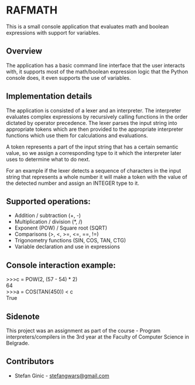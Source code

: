 # RAFMATH
This is a small console application that evaluates math and boolean expressions with support for variables.

## Overview
The application has a basic command line interface that the user interacts with, it supports most of the math/boolean expression logic that the Python console does, it even supports the use of variables.

## Implementation details
The application is consisted of a lexer and an interpreter. The interpreter evaluates complex expressions by recursively calling functions in the order dictated by operator precedence. The lexer parses the input string into appropriate tokens which are then provided to the appropriate interpreter functions which use them for calculations and evaluations. 

A token represents a part of the input string that has a certain semantic value, so we assign a corresponding type to it which the interpreter later uses to determine what to do next.

For an example if the lexer detects a sequence of characters in the input string that represents a whole number it will make a token with the value of the detected number and assign an INTEGER type to it.

## Supported operations:
* Addition / subtraction (+, -)
* Multiplication / division (*, /)
* Exponent (POW) / Square root (SQRT)
* Comparisons (>, <, >=, <=, ==, !=)
* Trigonometry functions (SIN, COS, TAN, CTG)
* Variable declaration and use in expressions

## Console interaction example:
\>>>c = POW(2, (57 - 54) * 2)<br>
64<br>
\>>>a = COS(TAN(450)) < c<br>
True<br>

## Sidenote
This project was an assignment as part of the course - Program interpreters/compilers in the 3rd year at the Faculty of Computer Science in Belgrade.

## Contributors
- Stefan Ginic - <stefangwars@gmail.com>

